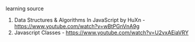 learning source

1. Data Structures & Algorithms In JavaScript by HuXn - https://www.youtube.com/watch?v=wBtPGnVnA9g
2. Javascript Classes - https://www.youtube.com/watch?v=U2vxAEiaVRY
